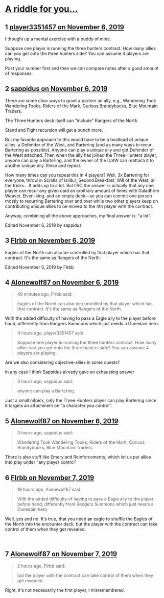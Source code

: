 # [A riddle for you...](https://community.fantasyflightgames.com/topic/301965-a-riddle-for-you/)

## 1 [player3351457 on November 6, 2019](https://community.fantasyflightgames.com/topic/301965-a-riddle-for-you/?do=findComment&comment=3822615)

I thought up a mental exercise with a buddy of mine.

Suppose one player is running the three hunters contract. How many allies can you get onto the three hunters side? You can assume 4 players are playing.

Post your number first and then we can compare notes after a good amount of responses.

## 2 [sappidus on November 6, 2019](https://community.fantasyflightgames.com/topic/301965-a-riddle-for-you/?do=findComment&comment=3822635)

There are some clear ways to grant a partner an ally, e.g., Wandering Took Wandering Tooks, Riders of the Mark, Curious Brandybucks, Blue Mountain Traders.

The Three Hunters deck itself can "include" Rangers of the North.

Stand and Fight recursion will get a bunch more.

But my favorite approach to this would have to be a boatload of unique allies, a Defender of the West, and Bartering (and as many ways to recur Bartering as possible). Anyone can play a unique ally and get Defender of the West attached. Then when the ally has joined the Three Hunters player, anyone can play a Bartering, and the owner of the DotW can reattach it to another unique ally. Rinse and repeat.

How many times can you repeat this in 4 players? Well, 3x Bartering for everyone, throw in Scrolls of Isildur, Second Breakfast, Will of the West, all the tricks… It adds up to a lot. But IIRC the answer is actually that any one player can recur any given card an arbitrary amount of times with Galadhrim Weaver, Elven-king, and an empty deck—so you can commit one person mostly to recurring Bartering over and over while two other players keep on contributing unique allies to be moved to the 4th player with the contract.

Anyway, combining all the above approaches, my final answer is: "a lot".

Edited November 6, 2019 by sappidus

## 3 [Flrbb on November 6, 2019](https://community.fantasyflightgames.com/topic/301965-a-riddle-for-you/?do=findComment&comment=3822724)

Eagles of the North can also be controlled by that player which has that contract. It's the same as Rangers of the North.

Edited November 6, 2019 by Flrbb

## 4 [Alonewolf87 on November 6, 2019](https://community.fantasyflightgames.com/topic/301965-a-riddle-for-you/?do=findComment&comment=3822753)

> 49 minutes ago, Flrbb said:
> 
> Eagles of the North can also be controlled by that player which has that contract. It's the same as Rangers of the North.

With the added difficulty of having to pass a Eagle ally to the player before hand, differently from Rangers Summons which just needs a Dunedain hero.

> 4 hours ago, player3351457 said:
> 
> Suppose one player is running the three hunters contract. How many allies can you get onto the three hunters side? You can assume 4 players are playing.

Are we also considering objective-allies in some quests?

In any case I think Sappidus already gave an exhausting answer

> 3 hours ago, sappidus said:
> 
> anyone can play a Bartering,

Just a small nitpick, only the Three Hunters player can play Bartering since it targets an attachment on "a character you control".

## 5 [Alonewolf87 on November 6, 2019](https://community.fantasyflightgames.com/topic/301965-a-riddle-for-you/?do=findComment&comment=3822756)

> 3 hours ago, sappidus said:
> 
> Wandering Took Wandering Tooks, Riders of the Mark, Curious Brandybucks, Blue Mountain Traders.

There is also stuff like Emery and Reinforcements, which let us put allies into play under "any player control"

## 6 [Flrbb on November 7, 2019](https://community.fantasyflightgames.com/topic/301965-a-riddle-for-you/?do=findComment&comment=3823359)

> 19 hours ago, Alonewolf87 said:
> 
> With the added difficulty of having to pass a Eagle ally to the player before hand, differently from Rangers Summons which just needs a Dunedain hero.

Well, yes and no. It's true, that you need an eagle to shuffle the Eagles of the North into the encounter deck, but the player with the contract can take control of them when they get revealed.

 

## 7 [Alonewolf87 on November 7, 2019](https://community.fantasyflightgames.com/topic/301965-a-riddle-for-you/?do=findComment&comment=3823468)

> 2 hours ago, Flrbb said:
> 
> but the player with the contract can take control of them when they get revealed.

Right, it's not necessarily the first player, I misremembered.

